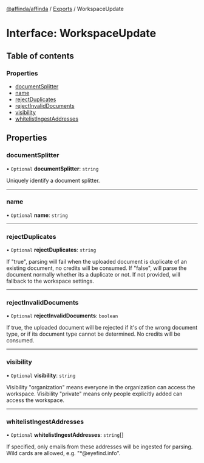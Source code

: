 [@affinda/affinda](../README.md) / [Exports](../modules.md) / WorkspaceUpdate

# Interface: WorkspaceUpdate

## Table of contents

### Properties

- [documentSplitter](WorkspaceUpdate.md#documentsplitter)
- [name](WorkspaceUpdate.md#name)
- [rejectDuplicates](WorkspaceUpdate.md#rejectduplicates)
- [rejectInvalidDocuments](WorkspaceUpdate.md#rejectinvaliddocuments)
- [visibility](WorkspaceUpdate.md#visibility)
- [whitelistIngestAddresses](WorkspaceUpdate.md#whitelistingestaddresses)

## Properties

### documentSplitter

• `Optional` **documentSplitter**: `string`

Uniquely identify a document splitter.

___

### name

• `Optional` **name**: `string`

___

### rejectDuplicates

• `Optional` **rejectDuplicates**: `string`

If "true", parsing will fail when the uploaded document is duplicate of an existing document, no credits will be consumed. If "false", will parse the document normally whether its a duplicate or not. If not provided, will fallback to the workspace settings.

___

### rejectInvalidDocuments

• `Optional` **rejectInvalidDocuments**: `boolean`

If true, the uploaded document will be rejected if it's of the wrong document type, or if its document type cannot be determined. No credits will be consumed.

___

### visibility

• `Optional` **visibility**: `string`

Visibility "organization" means everyone in the organization can access the workspace. Visibility "private" means only people explicitly added can access the workspace.

___

### whitelistIngestAddresses

• `Optional` **whitelistIngestAddresses**: `string`[]

If specified, only emails from these addresses will be ingested for parsing. Wild cards are allowed, e.g. "*@eyefind.info".
